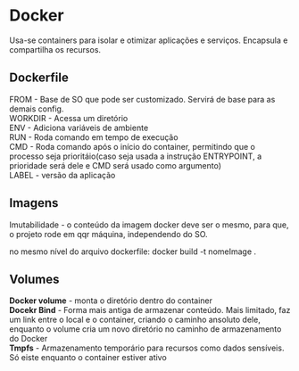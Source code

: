 # Docker

Usa-se containers para isolar e otimizar aplicações e serviços. 
Encapsula e compartilha os recursos.

## Dockerfile
FROM - Base de SO que pode ser customizado. Servirá de base para as demais config.\
WORKDIR - Acessa um diretório\
ENV - Adiciona variáveis de ambiente\
RUN - Roda comando em tempo de execução\
CMD - Roda comando após o início do container, permitindo que o processo seja prioritáio(caso seja usada a instrução ENTRYPOINT, a prioridade será dele e CMD será usado como argumento)\
LABEL - versão da aplicação

## Imagens

Imutabilidade - o conteúdo da imagem docker deve ser o mesmo, para que, o projeto rode em qqr máquina, independendo do SO.

no mesmo nível do arquivo dockerfile:
docker build -t nomeImage .

## Volumes
 **Docker volume** - monta o diretório dentro do container\
 **Docekr Bind** - Forma mais antiga de armazenar conteúdo. Mais limitado, faz um link entre o local e o container, criando o caminho ansoluto dele, enquanto o volume cria um novo diretório no caminho de armazenamento do Docker\
 **Tmpfs** - Armazenamento temporário para recursos como dados sensíveis. Só eiste enquanto o container estiver ativo

